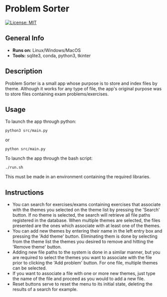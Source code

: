 # Problem Sorter
[![License: MIT](https://img.shields.io/badge/License-MIT-yellow.svg)](https://opensource.org/licenses/MIT)

## General Info
- **Runs on:** Linux/Windows/MacOS 
- **Tools:** sqlite3, conda, python3, tkinter

## Description
Problem Sorter is a small app whose purpose is to store and index files by theme. Although it works for any type of file, the app's original purpose was to store files containing exam problems/exercises. 

## Usage

To launch the app through python:

    python3 src/main.py 
or

    python src/main.py

To launch the app through the bash script:

    ./run.sh
    
This must be made in an environment containing the required libraries.

<!---
## Download
You can find and download a packaged version of this app for multiple OS's [here](https://github.com/marhcouto/problem-sorter-exe)
-->

## Instructions

- You can search for exercises/exams containing exercises that associate with the themes you selected on the theme list by pressing the 'Search' button. If no theme is selected, the search will retrieve all file paths registered in the database. When multiple themes are selected, the files presented are the ones which associate with at least one of the themes.
- You can add new themes by entering their name in the left entry box and pressing the 'Add theme' button. Eliminating them is done by selecting from the theme list the themes you desired to remove and hitting the 'Remove theme' button.
- Adding new file paths to the system is done in a similar manner, but you are required to select the themes you want to associate with the file prior to clicking the 'Add problem' button. For one file, multiple themes can be selected.
- If you want to associate a file with one or more new themes, just type the name of the file and proceed as you would to add a new file.
- Reset buttons serve to reset the menu to its initial state, deleting the results of a search for example.


